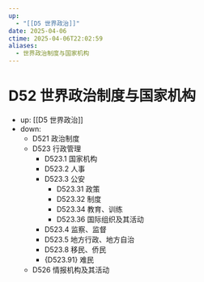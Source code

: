 ```yaml
---
up:
  - "[[D5 世界政治]]"
date: 2025-04-06
ctime: 2025-04-06T22:02:59
aliases:
  - 世界政治制度与国家机构
---
```


# D52 世界政治制度与国家机构

- up: [[D5 世界政治]]
- down:	
	- D521 政治制度
	- D523 行政管理
		- D523.1 国家机构
		- D523.2 人事
		- D523.3 公安
			- D523.31 政策
			- D523.32 制度
			- D523.34 教育、训练
			- D523.36 国际组织及其活动
		- D523.4 监察、监督
		- D523.5 地方行政、地方自治
		- D523.8 移民、侨民
		- {D523.91} 难民
	- D526 情报机构及其活动
	
